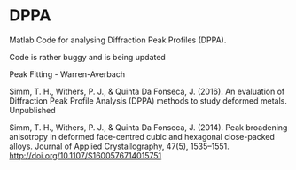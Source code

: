 # DPPA
Matlab Code for analysing Diffraction Peak Profiles (DPPA).

Code is rather buggy and is being updated

Peak Fitting - 
Warren-Averbach

Simm, T. H., Withers, P. J., & Quinta Da Fonseca, J. (2016). An evaluation of Diffraction Peak Profile Analysis (DPPA) methods to study deformed metals. Unpublished

Simm, T. H., Withers, P. J., & Quinta Da Fonseca, J. (2014). Peak broadening anisotropy in deformed face-centred cubic and hexagonal close-packed alloys. Journal of Applied Crystallography, 47(5), 1535–1551. http://doi.org/10.1107/S1600576714015751


